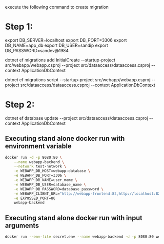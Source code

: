 execute the following command to create migration 

Step 1:
========================================
export DB_SERVER=localhost
export DB_PORT=3306
export DB_NAME=app_db
export DB_USER=sandip
export DB_PASSWORD=sandev@1984

dotnet ef migrations add InitialCreate --startup-project src/webapp/webapp.csproj --project src/dataaccess/dataaccess.csproj --context ApplicationDbContext

dotnet ef migrations script --startup-project src/webapp/webapp.csproj --project src/dataaccess/dataaccess.csproj --context ApplicationDbContext


Step 2:
========================================

dotnet ef database update --project src/dataaccess/dataaccess.csproj --context ApplicationDbContext


## Executing stand alone docker run with environment variable

```bash 
docker run -d -p 8080:80 \
    --name webapp-backend \
    --network test-network \
    -e WEBAPP_DB_HOST=webapp-database \
    -e WEBAPP_DB_PORT=3306 \
    -e WEBAPP_DB_NAME=user_name \
    -e WEBAPP_DB_USER=database_name \
    -e WEBAPP_DB_PASSWORD=database_password \
    -e WEBAPP_CLIENT_URL="http://webapp-frontend:82,http://localhost:82,http://localhost:4200" \
    -e EXPOSSED_PORT=80
    webapp-backend
```

## Executing stand alone docker run with input arguments

```bash
docker run --env-file secret.env --name webapp-backend -d -p 8080:80 webapp-backend:latest
```



